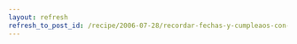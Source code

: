 ```yaml
---
layout: refresh
refresh_to_post_id: /recipe/2006-07-28/recordar-fechas-y-cumpleaos-con-birthday
---
```

